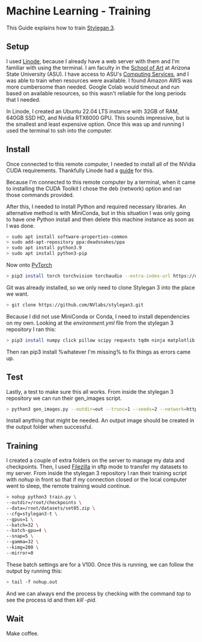 # Machine Learning - Training

This Guide explains how to train [Stylegan 3](https://github.com/NVlabs/stylegan3).

## Setup

I used [Linode](https://www.linode.com), because I already have a web server with them and I'm familiar with using the terminal. I am faculty in the [School of Art](https://art.asu.edu) at Arizona State University (ASU). I have access to ASU's [Computing Services](https://cores.research.asu.edu/research-computing/about), and I was able to train when resources were available. I found Amazon AWS was more cumbersome than needed. Google Colab would timeout and run based on available resources, so this wasn't reliable for the long periods that I needed.

In Linode, I created an Ubuntu 22.04 LTS instance with 32GB of RAM, 640GB SSD HD, and Nvidia RTX6000 GPU. This sounds impressive, but is the smallest and least expensive option. Once this was up and running I used the terminal to ssh into the computer.

## Install

Once connected to this remote computer, I needed to install all of the NVidia CUDA requirements. Thankfully Linode had a [guide](https://www.linode.com/docs/products/compute/gpu/guides/install-nvidia-cuda/) for this.

Because I'm connected to this remote computer by a terminal, when it came to installing the CUDA Toolkit I chose the deb (network) option and ran those commands provided.

After this, I needed to install Python and required necessary libraries. An alternative method is with MiniConda, but in this situation I was only going to have one Python install and then delete this machine instance as soon as I was done.

```bash
> sudo apt install software-properties-common
> sudo add-apt-repository ppa:deadsnakes/ppa
> sudo apt install python3.9
> sudo apt install python3-pip
```

Now onto [PyTorch](https://pytorch.org/get-started/locally/)

```bash
> pip3 install torch torchvision torchaudio --extra-index-url https://download.pytorch.org/whl/cu113
```

Git was already installed, so we only need to clone Stylegan 3 into the place we want.

```bash
> git clone https://github.com/NVlabs/stylegan3.git
```

Because I did not use MiniConda or Conda, I need to install dependencies on my own. Looking at the _environment.yml_ file from the stylegan 3 repository I ran this:

```bash
> pip3 install numpy click pillow scipy requests tqdm ninja matplotlib imageio
```

Then ran pip3 install %whatever I'm missing% to fix things as errors came up.


## Test

Lastly, a test to make sure this all works. From inside the stylegan 3 repository we can run their gen_images script.
```bash
> python3 gen_images.py --outdir=out --trunc=1 --seeds=2 --network=https://api.ngc.nvidia.com/v2/models/nvidia/research/stylegan3/versions/1/files/stylegan3-r-afhqv2-512x512.pkl
```

Install anything that might be needed. An output image should be created in the output folder when successful.

## Training

I created a couple of extra folders on the server to manage my data and checkpoints. Then, I used [Filezilla](https://filezilla-project.org) in sftp mode to transfer my datasets to my server. From inside the stylegan 3 repository I ran their training script with _nohup_ in front so that if my connection closed or the local computer went to sleep, the remote training would continue.

```bash 
> nohup python3 train.py \
--outdir=/root/checkpoints \
--data=/root/datasets/set05.zip \
--cfg=stylegan3-t \
--gpus=1 \
--batch=32 \
--batch-gpu=4 \
--snap=5 \
--gamma=32 \
--kimg=200 \
--mirror=0
```

These batch settings are for a V100. Once this is running, we can follow the output by running this:

```bash
> tail -f nohup.out
```

And we can always end the process by checking with the command _top_ to see the process id and then _kill -pid_.

## Wait

Make coffee.
